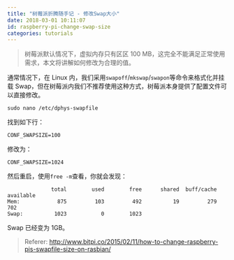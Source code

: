 ```yaml
---
title: "树莓派折腾随手记 - 修改Swap大小"
date: 2018-03-01 10:11:07
id: raspberry-pi-change-swap-size
categories: tutorials
---
```


> 树莓派默认情况下，虚拟内存只有区区 100 MB，这完全不能满足正常使用需求，本文将讲解如何修改为合理的值。

通常情况下，在 Linux 内，我们采用`swapoff`/`mkswap`/`swapon`等命令来格式化并挂载 Swap，但在树莓派内我们不推荐使用这种方式，树莓派本身提供了配置文件可以直接修改。

`sudo nano /etc/dphys-swapfile`

找到如下行：

`CONF_SWAPSIZE=100`

修改为：

`CONF_SWAPSIZE=1024`

然后重启，使用`free -m`查看，你就会发现：

```
              total        used        free      shared  buff/cache   available
Mem:            875         103         492          19         279         702
Swap:          1023           0        1023
```

Swap 已经变为 1GB。

> Referer: http://www.bitpi.co/2015/02/11/how-to-change-raspberry-pis-swapfile-size-on-rasbian/